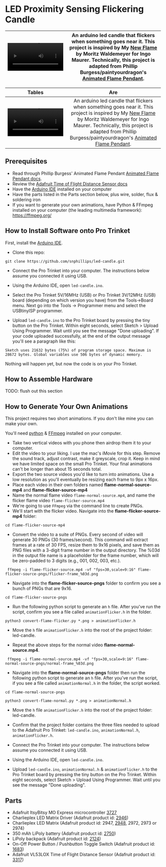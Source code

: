 # LED Proximity Sensing Flickering Candle

|    <video src='https://user-images.githubusercontent.com/36208853/235719087-a2d87fac-6a15-49a1-ad18-5d63f346ae3d.mov' width=180/>  |An arduino led candle that flickers when something goes near it. This project is inspired by My [New Flame](https://www.ingo-maurer.com/en/products/my-new-flame/) by Moritz Waldemeyer for Ingo Maurer. Technically, this project is adapted from Phillip Burgess/paintyourdragon's [Animated Flame Pendant](https://learn.adafruit.com/animated-flame-pendant).          |
| ------------- |:-------------:|

| Tables        | Are           |
| ------------- |:-------------:|
| <video src='https://user-images.githubusercontent.com/36208853/235719087-a2d87fac-6a15-49a1-ad18-5d63f346ae3d.mov' width=180/>      | An arduino led candle that flickers when something goes near it. This project is inspired by My [New Flame](https://www.ingo-maurer.com/en/products/my-new-flame/) by Moritz Waldemeyer for Ingo Maurer. Technically, this project is adapted from Phillip Burgess/paintyourdragon's [Animated Flame Pendant](https://learn.adafruit.com/animated-flame-pendant). |


## Prerequisites

- Read through Phillip Burgess' Animated Flame Pendant [Animated Flame Pendant docs](https://learn.adafruit.com/animated-flame-pendant).
- Review the [Adafruit Time of Flight Distance Sensor docs](https://learn.adafruit.com/adafruit-vl53l0x-micro-lidar-distance-sensor-breakout)
- Have the [Arduino IDE](https://www.arduino.cc/en/software) installed on your computer
- Have the parts listed in the Parts section below, plus wire, solder, flux & soldering iron
- If you want to generate your own animations, have Python & FFmpeg installed on your computer (the leading multimedia framework): https://ffmpeg.org/

## How to Install Software onto Pro Trinket

First, install the [Arduino IDE](https://www.arduino.cc/en/software).

- Clone this repo:

`git clone https://github.com/snphillips/led-candle.git`

- Connect the Pro Trinket into your computer. The instructions below assume you connected it using USB.

- Using the Arduino IDE, open `led-candle.ino`.

- Select the Pro Trinket 5V/16MHz (USB) or Pro Trinket 3V/12MHz (USB) board (depending on which version you have) from the Tools->Board menu.
  Next go into the Tools -> Programmer menu and select the USBtinyISP programmer.

- Upload `led-candle.ino` to the Pro Trinket board by pressing the tiny button on the Pro Trinket. Within eight seconds, select Sketch > Upload Using Programmer. Wait until you see the message "Done uploading".
  If your code uploaded successfully, at the end of the output message you'll see a paragraph like this:

`Sketch uses 21632 bytes (75%) of program storage space. Maximum is 28672 bytes.
Global variables use 506 bytes of dynamic memory.`

Nothing will happen yet, but now the code is on your Pro Trinket.

## How to Assemble Hardware

TODO: flush out this section

## How to Generate Your Own Animations

This project requires two short animations. If you don't like mine you can make your own.

You'll need [python](https://www.python.org/about/gettingstarted/) & [FFmpeg](https://ffmpeg.org/) installed on your computer.

- Take two vertical videos with you phone then airdrop them it to your computer.
- Edit the video to your liking. I use the mac's iMovie for this step. Remove the sound track, adjust contrast, make it greyscale, crop it. Keep in mind we have limited space on the small Pro Trinket. Your final animations can't be longer than about 15 seconds total.
- Export the two source videos you'd like to turn into animations. Use a low resolution as you'll eventually be resizing each frame to 9px x 16px.
- Place each video in their own folders named **flame-normal-source-mp4** and **flame-flicker-source-mp4**
- Name the normal flame video `flame-normal-source.mp4`, and name the flicker flame video `flame-flicker-source.mp4`
- We're going to use `FFmpeg` via the command line to create PNGs.
- We'll start with the flicker video. Navigate into the **flame-flicker-source-mp4** folder:

```
cd flame-flicker-source-mp4
```

- Convert the video to a suite of PNGs. Every second of video will generate 30 PNGs (30 frames/second). This command will extract frames at a rate of 30 FPS, resize them to 9x16 pixels, and save them as PNG files with a 3-digit frame number in the output directory. The %03d in the output file name is a placeholder for the frame number, which will be zero-padded to 3 digits (e.g., 001, 002, 003, etc.).

```
 ffmpeg -i flame-flicker-source.mp4 -vf "fps=30,scale=9:16" flame-flicker-source-pngs/flicker-frame_%03d.png
```

- Navigate into the **flame-flicker-source-pngs** folder to confirm you see a bunch of PNGs that are 9x16.

```
cd flame-flicker-source-pngs
```

- Run the following python script to generate an `h` file. After you've run the script, confirm you see a file called `animationFlicker.h` in the folder.

```
python3 convert-flame-flicker.py *.png > animationFlicker.h
```

- Move the `h` file `animationFlicker.h` into the root of the project folder: led-candle.

- Repeat the above steps for the normal video **flame-normal-source.mp4**.

```
 ffmpeg -i flame-normal-source.mp4 -vf "fps=30,scale=9:16" flame-normal-source-pngs/normal-frame_%03d.png
```

- Navigate into the **flame-normal-source-pngs** folder then run the following python script to generate an `h` file. After you've run the script, if you see a file called `animationNormal.h` in the folder, the script worked.

```
cd flame-normal-source-pngs
```

```
python3 convert-flame-normal.py *.png > animationNormal.h
```

- Move the `h` file `animationFlicker.h` into the root of the project folder: led-candle.

- Confirm that the project folder contains the three files needed to upload to the Adafruit Pro Trinket: `led-candle.ino`, `animationNormal.h`, `animationFlicker.h`.

- Connect the Pro Trinket into your computer. The instructions below assume you connected it using USB.

- Using the Arduino IDE, open `led-candle.ino`.

- Upload `led-candle.ino`, `animationNormal.h` & `animationFlicker.h` to the Pro Trinket board by pressing the tiny button on the Pro Trinket. Within eight seconds, select Sketch > Upload Using Programmer. Wait until you see the message "Done uploading".

## Parts

- Adafruit ItsyBitsy MO Express microcontroller [3727](https://www.adafruit.com/product/3727)
- Charlieplex LED Matrix Driver (Adafruit product id: [2946](https://www.adafruit.com/product/2946))
- Charlieplex LED Matrix (Adafruit product id: 2947, [2948](https://www.adafruit.com/product/2948), 2972, 2973 or 2974)
- 350 mAh LiPoly battery (Adafruit product id: [2750](https://www.adafruit.com/product/2750))
- LiPoly backpack (Adafruit product id: [2124](https://www.adafruit.com/product/2224))
- On-Off Power Button / Pushbutton Toggle Switch (Adafruit product id: [1683](https://www.adafruit.com/product/1683))
- Adafruit VL53LOX Time of Flight Distance Sensor (Adafruit product id: [3317](https://www.adafruit.com/product/3317))
